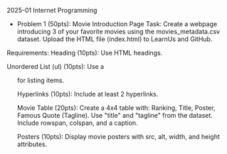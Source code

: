 2025-01 Internet Programming

- Problem 1 (50pts): Movie Introduction Page
Task:
Create a webpage introducing 3 of your favorite movies using the movies_metadata.csv dataset. Upload the HTML file (index.html) to LearnUs and GitHub.

Requirements:
Heading (10pts): Use HTML headings.

Unordered List (ul) (10pts): Use a <ul> for listing items.

Hyperlinks (10pts): Include at least 2 hyperlinks.

Movie Table (20pts): Create a 4x4 table with:
  Ranking, Title, Poster, Famous Quote (Tagline).
  Use "title" and "tagline" from the dataset.
  Include rowspan, colspan, and a caption.

Posters (10pts): Display movie posters with src, alt, width, and height attributes.
